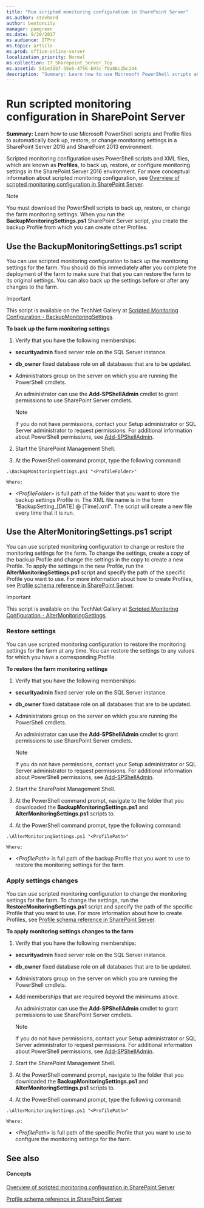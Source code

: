 ```yaml
---
title: "Run scripted monitoring configuration in SharePoint Server"
ms.author: stevhord
author: bentoncity
manager: pamgreen
ms.date: 9/20/2017
ms.audience: ITPro
ms.topic: article
ms.prod: office-online-server
localization_priority: Normal
ms.collection: IT_Sharepoint_Server_Top
ms.assetid: 5d1e3bb7-35e5-4756-b93c-f0a86c2bc244
description: "Summary: Learn how to use Microsoft PowerShell scripts and Profile files to automatically back up, restore, or change monitoring settings in a SharePoint Server 2016 and SharePoint 2013 environment."
---
```


# Run scripted monitoring configuration in SharePoint Server

 **Summary:** Learn how to use Microsoft PowerShell scripts and Profile files to automatically back up, restore, or change monitoring settings in a SharePoint Server 2016 and SharePoint 2013 environment. 
  
Scripted monitoring configuration uses PowerShell scripts and XML files, which are known as **Profiles**, to back up, restore, or configure monitoring settings in the SharePoint Server 2016 environment. For more conceptual information about scripted monitoring configuration, see [Overview of scripted monitoring configuration in SharePoint Server](overview-of-scripted-monitoring-configuration.md).
  
> [!NOTE]
> You must download the PowerShell scripts to back up, restore, or change the farm monitoring settings. When you run the **BackupMonitoringSettings.ps1** SharePoint Server script, you create the backup Profile from which you can create other Profiles. 
  
## Use the BackupMonitoringSettings.ps1 script

You can use scripted monitoring configuration to back up the monitoring settings for the farm. You should do this immediately after you complete the deployment of the farm to make sure that that you can restore the farm to its original settings. You can also back up the settings before or after any changes to the farm.
  
> [!IMPORTANT]
> This script is available on the TechNet Gallery at [Scripted Monitoring Configuration - BackupMonitoringSettings](https://go.microsoft.com/fwlink/p/?LinkID=299269). 
  
 **To back up the farm monitoring settings**
  
1. Verify that you have the following memberships:
    
  - **securityadmin** fixed server role on the SQL Server instance. 
    
  - **db_owner** fixed database role on all databases that are to be updated. 
    
  - Administrators group on the server on which you are running the PowerShell cmdlets.
    
    An administrator can use the **Add-SPShellAdmin** cmdlet to grant permissions to use SharePoint Server cmdlets. 
    
    > [!NOTE]
    > If you do not have permissions, contact your Setup administrator or SQL Server administrator to request permissions. For additional information about PowerShell permissions, see [Add-SPShellAdmin](http://technet.microsoft.com/library/2ddfad84-7ca8-409e-878b-d09cb35ed4aa.aspx). 
  
2. Start the SharePoint Management Shell.
    
3. At the PowerShell command prompt, type the following command:
    
  ```
  .\BackupMonitoringSettings.ps1 "<ProfileFolder>"
  ```

    Where:
    
  -  _\<ProfileFolder\>_ is full path of the folder that you want to store the backup settings Profile in. The XML file name is in the form "BackupSetting_[DATE] @ [Time].xml". The script will create a new file every time that it is run. 
    
## Use the AlterMonitoringSettings.ps1 script

You can use scripted monitoring configuration to change or restore the monitoring settings for the farm. To change the settings, create a copy of the backup Profile and change the settings in the copy to create a new Profile. To apply the settings in the new Profile, run the **AlterMonitoringSettings.ps1** script and specify the path of the specific Profile you want to use. For more information about how to create Profiles, see [Profile schema reference in SharePoint Server](profile-schema-reference.md). 
  
> [!IMPORTANT]
> This script is available on the TechNet Gallery at [Scripted Monitoring Configuration - AlterMonitoringSettings](https://go.microsoft.com/fwlink/p/?LinkID=299270). 
  
### Restore settings

You can use scripted monitoring configuration to restore the monitoring settings for the farm at any time. You can restore the settings to any values for which you have a corresponding Profile.
  
 **To restore the farm monitoring settings**
  
1. Verify that you have the following memberships:
    
  - **securityadmin** fixed server role on the SQL Server instance. 
    
  - **db_owner** fixed database role on all databases that are to be updated. 
    
  - Administrators group on the server on which you are running the PowerShell cmdlets.
    
    An administrator can use the **Add-SPShellAdmin** cmdlet to grant permissions to use SharePoint Server cmdlets. 
    
    > [!NOTE]
    > If you do not have permissions, contact your Setup administrator or SQL Server administrator to request permissions. For additional information about PowerShell permissions, see [Add-SPShellAdmin](http://technet.microsoft.com/library/2ddfad84-7ca8-409e-878b-d09cb35ed4aa.aspx). 
  
2. Start the SharePoint Management Shell.
    
3. At the PowerShell command prompt, navigate to the folder that you downloaded the **BackupMonitoringSettings.ps1** and **AlterMonitoringSettings.ps1** scripts to. 
    
4. At the PowerShell command prompt, type the following command:
    
  ```
  .\AlterMonitoringSettings.ps1 "<ProfilePath>"
  ```

    Where:
    
  -  _\<ProfilePath\>_ is full path of the backup Profile that you want to use to restore the monitoring settings for the farm. 
    
### Apply settings changes

You can use scripted monitoring configuration to change the monitoring settings for the farm. To change the settings, run the **RestoreMonitoringSettings.ps1** script and specify the path of the specific Profile that you want to use. For more information about how to create Profiles, see [Profile schema reference in SharePoint Server](profile-schema-reference.md).
  
 **To apply monitoring settings changes to the farm**
  
1. Verify that you have the following memberships:
    
  - **securityadmin** fixed server role on the SQL Server instance. 
    
  - **db_owner** fixed database role on all databases that are to be updated. 
    
  - Administrators group on the server on which you are running the PowerShell cmdlets.
    
  - Add memberships that are required beyond the minimums above.
    
    An administrator can use the **Add-SPShellAdmin** cmdlet to grant permissions to use SharePoint Server cmdlets. 
    
    > [!NOTE]
    > If you do not have permissions, contact your Setup administrator or SQL Server administrator to request permissions. For additional information about PowerShell permissions, see [Add-SPShellAdmin](http://technet.microsoft.com/library/2ddfad84-7ca8-409e-878b-d09cb35ed4aa.aspx). 
  
2. Start the SharePoint Management Shell.
    
3. At the PowerShell command prompt, navigate to the folder that you downloaded the **BackupMonitoringSettings.ps1** and **AlterMonitoringSettings.ps1** scripts to. 
    
4. At the PowerShell command prompt, type the following command:
    
  ```
  .\AlterMonitoringSettings.ps1 "<ProfilePath>"
  ```

    Where:
    
  -  _\<ProfilePath\>_ is full path of the specific Profile that you want to use to configure the monitoring settings for the farm. 
    
## See also

#### Concepts

[Overview of scripted monitoring configuration in SharePoint Server](overview-of-scripted-monitoring-configuration.md)
  
[Profile schema reference in SharePoint Server](profile-schema-reference.md)

